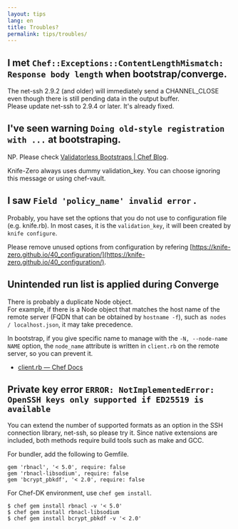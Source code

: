 ```yaml
---
layout: tips
lang: en
title: Troubles?
permalink: tips/troubles/
---
```


## I met `Chef::Exceptions::ContentLengthMismatch: Response body length` when bootstrap/converge.

The net-ssh 2.9.2 (and older) will immediately send a CHANNEL_CLOSE even though there is still pending data in the output buffer.  
Please update net-ssh to 2.9.4 or later. It's already fixed.

## I've seen warning `Doing old-style registration with ...` at bootstraping.

NP. Please check [Validatorless Bootstraps | Chef Blog](https://www.chef.io/blog/2015/04/16/validatorless-bootstraps/).

Knife-Zero always uses dummy validation_key. You can choose ignoring this message or using chef-vault.


## I saw `Field 'policy_name' invalid error` .

Probably, you have set the options that you do not use to configuration file (e.g. knife.rb). In most cases, it is the `validation_key`, it will been created by` knife configure`.

Please remove unused options from configuration by refering [https://knife-zero.github.io/40_configuration/](https://knife-zero.github.io/40_configuration/).

## Unintended run list is applied during Converge

There is probably a duplicate Node object.  
For example, if there is a Node object that matches the host name of the remote server (FQDN that can be obtained by `hostname -f`), such as` nodes / localhost.json`, it may take precedence.

In bootstrap, if you give specific name to manage with the `-N, --node-name NAME` option, the `node_name` attribute is written in `client.rb` on the remote server, so you can prevent it.

- [client.rb — Chef Docs](https://docs.chef.io/config_rb_client.html)

## Private key error `ERROR: NotImplementedError: OpenSSH keys only supported if ED25519 is available`

You can extend the number of supported formats as an option in the SSH connection library, net-ssh, so please try it.
Since native extensions are included, both methods require build tools such as make and GCC.

For bundler, add the following to Gemfile.

```
gem 'rbnacl', '< 5.0', require: false
gem 'rbnacl-libsodium', require: false
gem 'bcrypt_pbkdf', '< 2.0', require: false
```

For Chef-DK environment, use `chef gem install`.

```
$ chef gem install rbnacl -v '< 5.0'
$ chef gem install rbnacl-libsodium
$ chef gem install bcrypt_pbkdf -v '< 2.0'
```
